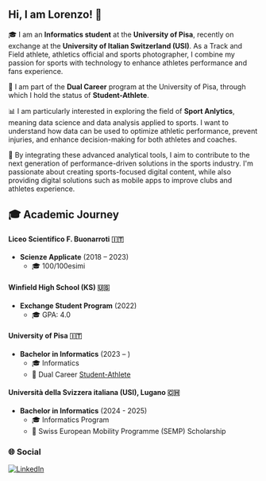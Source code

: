 ## Hi, I am Lorenzo! 🏃

🎓 I am an **Informatics student** at the **University of Pisa**, recently on exchange at the **University of Italian Switzerland (USI)**. As a Track and Field athlete, athletics official and sports photographer, I combine my passion for sports with technology to enhance athletes performance and fans experience.

🏃 I am part of the **Dual Career** program at the University of Pisa, through which I hold the status of **Student-Athlete**.

📊 I am particularly interested in exploring the field of **Sport Anlytics**, meaning data science and data analysis applied to sports. I want to understand how data can be used to optimize athletic performance, prevent injuries, and enhance decision-making for both athletes and coaches.

🚀 By integrating these advanced analytical tools, I aim to contribute to the next generation of performance-driven solutions in the sports industry. I'm passionate about creating sports-focused digital content, while also providing digital solutions such as mobile apps to improve clubs and athletes experience.

## 🎓 Academic Journey

#### Liceo Scientifico F. Buonarroti 🇮🇹
- **Scienze Applicate** (2018 – 2023)  
  - 🎓 100/100esimi

#### Winfield High School (KS) 🇺🇸
- **Exchange Student Program** (2022)  
  - 🎓 GPA: 4.0

#### University of Pisa 🇮🇹
- **Bachelor in Informatics** (2023 – )  
  - 🎓 Informatics
  - 🏃 Dual Career [Student-Athlete](https://www.unipi.it/didattica/iscrizioni/immatricolazioni-e-iscrizioni/studente-atleta-percorso-formativo-di-dual-career/)

#### Università della Svizzera italiana (USI), Lugano 🇨🇭
- **Bachelor in Informatics** (2024 - 2025)  
  - 🎓 Informatics Program
  - 🏅 Swiss European Mobility Programme (SEMP) Scholarship  

### 🌐 Social  
[![LinkedIn](https://img.shields.io/badge/LinkedIn-0077B5?style=for-the-badge&logo=linkedin&logoColor=white)](https://www.linkedin.com/in/lorenzogallii)

<!---
loregalli/loregalli is a ✨ special ✨ repository because its `README.md` (this file) appears on your GitHub profile.
You can click the Preview link to take a look at your changes.
--->
